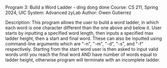 Program 3: Build a Word Ladder - ding dong done
Course: CS 211, Spring 2024, UIC
System: Advanced zyLab
Author: Owen Gutierrez

Description: This program allows the user to build a word ladder, in which each word is one character 
different than the one above and below it. User starts by inputting a specified word length, then inputs a 
specified max ladder height, then a start and final word. These can also be inputted using command-line 
arguments which are "-n", "-m", "-d", "-s", and "-f" respectively. Starting from the start word user is then 
asked to input valid words until you reach the final word AND have number of words equal to ladder height, 
otherwise program will terminate with an incomplete ladder.
